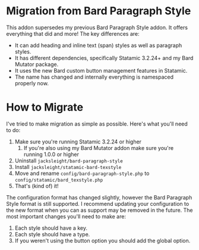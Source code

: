 # Migration from Bard Paragraph Style

This addon supersedes my previous Bard Paragraph Style addon. It offers everything that did and more! The key differences are:

* It can add heading and inline text (span) styles as well as paragraph styles.
* It has different dependencies, specifically Statamic 3.2.24+ and my Bard Mutator package.
* It uses the new Bard custom button management features in Statamic.
* The name has changed and internally everything is namespaced properly now.

# How to Migrate

I've tried to make migration as simple as possible. Here's what you'll need to do:

1. Make sure you're running Statamic 3.2.24 or higher
    1. If you're also using my Bard Mutator addon make sure you're running 1.0.0 or higher
2. Uninstall `jacksleight/bard-paragraph-style`
3. Install `jacksleight/statamic-bard-texstyle`
4. Move and rename `config/bard-paragraph-style.php` to `config/statamic/bard_texstyle.php`
5. That's (kind of) it!

The configuration format has changed slightly, however the Bard Paragraph Style format is still supported. I recommend updating your configuration to the new format when you can as support may be removed in the future. The most important changes you'll need to make are:

1. Each style should have a key.
2. Each style should have a type.
3. If you weren't using the button option you should add the global option.
